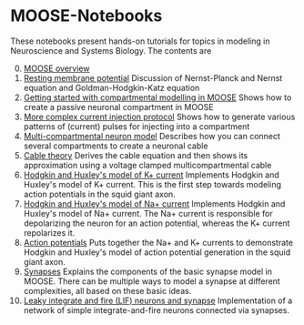 # MOOSE-Notebooks

These notebooks present hands-on tutorials for topics in modeling in Neuroscience and Systems Biology. The contents are


0. [MOOSE overview](Moose_overview.ipynb)
1. [Resting membrane potential](Resting_membrane_potential.ipynb)
   Discussion of Nernst-Planck and Nernst equation and Goldman-Hodgkin-Katz equation
2. [Getting started with compartmental modelling in MOOSE](Getting_started_with_compartmental_modelling_in_MOOSE.ipynb)
   Shows how to create a passive neuronal compartment in MOOSE
3. [More complex current injection protocol](More_complex_current_injection_protocol.ipynb)
   Shows how to generate various patterns of (current) pulses for injecting into a compartment
4. [Multi-compartmental neuron model](Multi-compartmental_neuron_model.ipynb)
   Describes how you can connect several compartments to create a neuronal cable
5. [Cable theory](Cable_theory.ipynb)
   Derives the cable equation and then shows its approximation using a voltage clamped multicompartmental cable
6. [Hodgkin and Huxley's model of K+ current](Action_potentials_K_channel.ipynb)
   Implements Hodgkin and Huxley's model of K+ current. This is the first step towards modeling action potentials in the squid giant axon.
7. [Hodgkin and Huxley's model of Na+ current](Action_potentials_Na_channel.ipynb)
   Implements Hodgkin and Huxley's model of Na+ current. The Na+ current is responsible for depolarizing the neuron for an action potential, whereas the K+ current repolarizes it.
6. [Action potentials](Action_potentials.ipynb)
   Puts together the Na+ and K+ currents to demonstrate Hodgkin and Huxley's model of action potential generation in the squid giant axon.
7. [Synapses](Synapses.ipynb)
   Explains the components of the basic synapse model in MOOSE. There can be multiple ways to model a synapse at different complexities, all based on these basic ideas.
8. [Leaky integrate and fire (LIF) neurons and synapse](Leaky_integrate_and_fire_neuron.ipynb)
   Implementation of a network of simple integrate-and-fire neurons connected via synapses.
